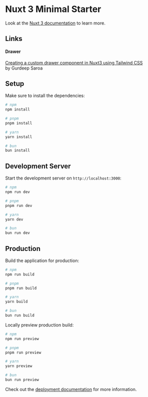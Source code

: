 # Nuxt 3 Minimal Starter

Look at the [Nuxt 3 documentation](https://nuxt.com/docs/getting-started/introduction) to learn more.

## Links

#### Drawer
[Creating a custom drawer component in Nuxt3 using Tailwind CSS](https://medium.com/@gsaroa/creating-a-custom-drawer-component-in-nuxt3-using-tailwind-css-edf672e8442)   
by Gurdeep Saroa


## Setup

Make sure to install the dependencies:

```bash
# npm
npm install

# pnpm
pnpm install

# yarn
yarn install

# bun
bun install
```

## Development Server

Start the development server on `http://localhost:3000`:

```bash
# npm
npm run dev

# pnpm
pnpm run dev

# yarn
yarn dev

# bun
bun run dev
```

## Production

Build the application for production:

```bash
# npm
npm run build

# pnpm
pnpm run build

# yarn
yarn build

# bun
bun run build
```

Locally preview production build:

```bash
# npm
npm run preview

# pnpm
pnpm run preview

# yarn
yarn preview

# bun
bun run preview
```

Check out the [deployment documentation](https://nuxt.com/docs/getting-started/deployment) for more information.
